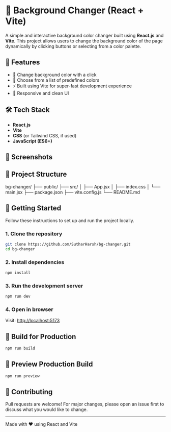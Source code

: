 # 🎨 Background Changer (React + Vite)

A simple and interactive background color changer built using **React.js** and **Vite**. This project allows users to change the background color of the page dynamically by clicking buttons or selecting from a color palette.

## 🚀 Features

- 🔄 Change background color with a click
- 🎯 Choose from a list of predefined colors
- ⚡ Built using Vite for super-fast development experience
- 📱 Responsive and clean UI

## 🛠️ Tech Stack

- **React.js**
- **Vite**
- **CSS** (or Tailwind CSS, if used)
- **JavaScript (ES6+)**

## 📸 Screenshots


## 📁 Project Structure

bg-changer/
├── public/
├── src/
│   ├── App.jsx
│   ├── index.css
│   └── main.jsx
├── package.json
├── vite.config.js
└── README.md


## 🚀 Getting Started

Follow these instructions to set up and run the project locally.

### 1. Clone the repository

```bash
git clone https://github.com/SutharHarsh/bg-changer.git
cd bg-changer
```


### 2. Install dependencies

```bash
npm install
```

### 3. Run the development server

```bash
npm run dev
```

### 4. Open in browser

Visit: [http://localhost:5173](http://localhost:5173)

## 🧱 Build for Production

```bash
npm run build
```

## 🧹 Preview Production Build

```bash
npm run preview
```

## 🙌 Contributing

Pull requests are welcome! For major changes, please open an issue first to discuss what you would like to change.

---

Made with ❤️ using React and Vite